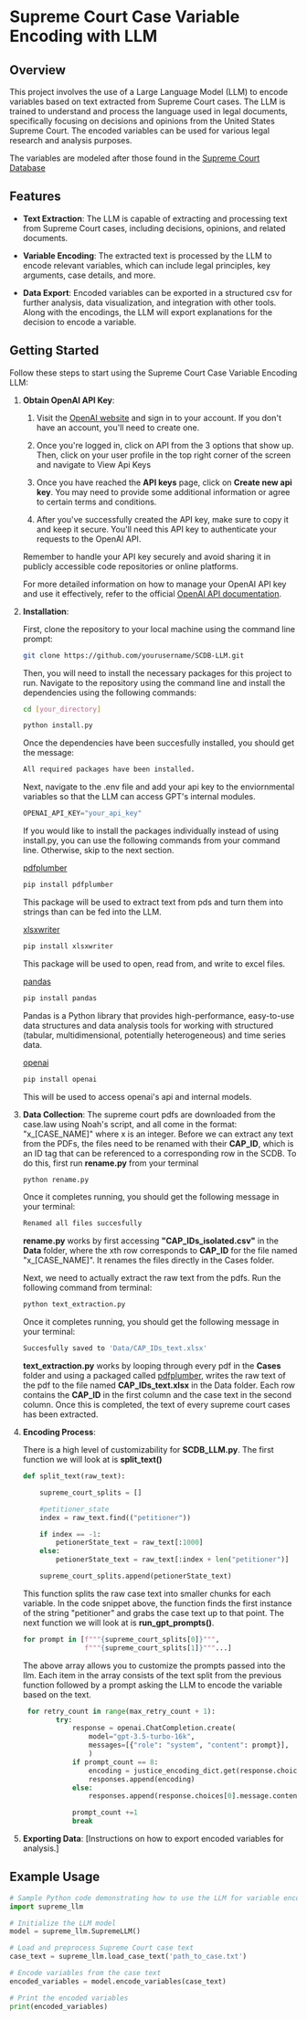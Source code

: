 # Supreme Court Case Variable Encoding with LLM

## Overview

This project involves the use of a Large Language Model (LLM) to encode variables based on text extracted from Supreme Court cases. The LLM is trained to understand and process the language used in legal documents, specifically focusing on decisions and opinions from the United States Supreme Court. The encoded variables can be used for various legal research and analysis purposes.

The variables are modeled after those found in the [Supreme Court Database](http://scdb.wustl.edu/)

## Features

- **Text Extraction**: The LLM is capable of extracting and processing text from Supreme Court cases, including decisions, opinions, and related documents.

- **Variable Encoding**: The extracted text is processed by the LLM to encode relevant variables, which can include legal principles, key arguments, case details, and more.

- **Data Export**: Encoded variables can be exported in a structured csv for further analysis, data visualization, and integration with other tools. Along with the encodings, the LLM will export explanations for the decision to encode a variable.

## Getting Started

Follow these steps to start using the Supreme Court Case Variable Encoding LLM:

1. **Obtain OpenAI API Key**:

    1. Visit the [OpenAI website](https://openai.com/) and sign in to your account. If you don't have an account, you'll need to create one.

    2. Once you're logged in, click on API from the 3 options that show up. Then, click on your user profile in the top right corner of the screen and navigate to View Api Keys

    3. Once you have reached the <strong>API keys</strong> page, click on <strong>Create new api key</strong>. You may need to provide some additional information or agree to certain terms and conditions.

    4. After you've successfully created the API key, make sure to copy it and keep it secure. You'll need this API key to authenticate your requests to the OpenAI API.

    Remember to handle your API key securely and avoid sharing it in publicly accessible code repositories or online platforms.

    For more detailed information on how to manage your OpenAI API key and use it effectively, refer to the official [OpenAI API documentation](https://platform.openai.com/docs/introduction).

2. **Installation**:

    First, clone the repository to your local machine using the command line prompt:

    ```bash
    git clone https://github.com/yourusername/SCDB-LLM.git
    ```

    Then, you will need to install the necessary packages for this project to run. Navigate to the repository using the command line and install the dependencies using the following commands:

    ```bash
    cd [your_directory]
    
    python install.py 
    ```

    Once the dependencies have been succesfully installed, you should get the message:

    ```bash
    All required packages have been installed.
    ```

    Next, navigate to the .env file and add your api key to the enviornmental variables so that the LLM can access GPT's internal modules.

    ```python
    OPENAI_API_KEY="your_api_key"
    ```

    If you would like to install the packages individually instead of using install.py, you can use the following commands from your command line. Otherwise, skip to the next section.

    [pdfplumber](https://pypi.org/project/pdfplumber/)

    ```bash
    pip install pdfplumber
    ```

    This package will be used to extract text from pds and turn them into strings than can be fed into the LLM.

    [xlsxwriter](https://pypi.org/project/pdfplumber/)

    ```bash
    pip install xlsxwriter
    ```

    This package will be used to open, read from, and write to excel files.

    [pandas](https://pandas.pydata.org/)

    ```bash
    pip install pandas
    ```

    Pandas is a Python library that provides high-performance, easy-to-use data structures and data analysis tools for working with structured (tabular, multidimensional, potentially heterogeneous) and time series data.

    [openai](https://github.com/openai/openai-python)

    ```bash
    pip install openai
    ```

    This will be used to access openai's api and internal models.

3. **Data Collection**: 
    The supreme court pdfs are downloaded from the case.law using Noah's script, and all come in the format: "x_[CASE_NAME]" where x is an integer. Before we can extract any text from the PDFs, the files need to be renamed with their <strong>CAP_ID</strong>, which is an ID tag that can be referenced to a corresponding row in the SCDB. To do this, first run <strong>rename.py</strong> from your terminal

    ```bash
    python rename.py
    ```

    Once it completes running, you should get the following message in your terminal:

    ```bash
    Renamed all files succesfully
    ```

    <strong>rename.py</strong> works by first accessing <strong>"CAP_IDs_isolated.csv"</strong> in the <strong>Data</strong> folder, where the xth row corresponds to <strong>CAP_ID</strong> for the file named "x_[CASE_NAME]". It renames the files directly in the Cases folder.

    Next, we need to actually extract the raw text from the pdfs. Run the following command from terminal:

    ```bash
    python text_extraction.py
    ```

     Once it completes running, you should get the following message in your terminal:

    ```bash
    Succesfully saved to 'Data/CAP_IDs_text.xlsx'
    ```

    <strong>text_extraction.py</strong> works by looping through every pdf in the <strong>Cases</strong> folder and using a packaged called [pdfplumber](https://pypi.org/project/pdfplumber/), writes the raw text of the pdf to the file named <strong>CAP_IDs_text.xlsx</strong> in the Data folder. Each row contains the <strong>CAP_ID</strong> in the first column and the case text in the second column. Once this is completed, the text of every supreme court cases has been extracted.

4. **Encoding Process**:

    There is a high level of customizability for <strong>SCDB_LLM.py</strong>. The first function we will look at is <strong>split_text()</strong>

    ```python
    def split_text(raw_text):

        supreme_court_splits = []

        #petitioner_state
        index = raw_text.find(("petitioner"))

        if index == -1:
            petionerState_text = raw_text[:1000]
        else:
            petionerState_text = raw_text[:index + len("petitioner")]

        supreme_court_splits.append(petionerState_text)
    ```

    This function splits the raw case text into smaller chunks for each variable. In the code snippet above, the function finds the first instance of the string "petitioner" and grabs the case text up to that point. The next function we will look at is <strong>run_gpt_prompts()</strong>.

     ```python
     for prompt in [f"""{supreme_court_splits[0]}""",
                    f"""{supreme_court_splits[1]}"""...]
     ```

     The above array allows you to customize the prompts passed into the llm. Each item in the array consists of the text split from the previous function followed by a prompt asking the LLM to encode the variable based on the text.

    ```python
     for retry_count in range(max_retry_count + 1):
            try:
                response = openai.ChatCompletion.create(
                    model="gpt-3.5-turbo-16k",
                    messages=[{"role": "system", "content": prompt}],
                    )
                if prompt_count == 8:
                    encoding = justice_encoding_dict.get(response.choices[0].message.content)
                    responses.append(encoding)
                else:
                    responses.append(response.choices[0].message.content)

                prompt_count +=1
                break
     ```

5. **Exporting Data**: [Instructions on how to export encoded variables for analysis.]

## Example Usage

```python
# Sample Python code demonstrating how to use the LLM for variable encoding
import supreme_llm

# Initialize the LLM model
model = supreme_llm.SupremeLLM()

# Load and preprocess Supreme Court case text
case_text = supreme_llm.load_case_text('path_to_case.txt')

# Encode variables from the case text
encoded_variables = model.encode_variables(case_text)

# Print the encoded variables
print(encoded_variables)
